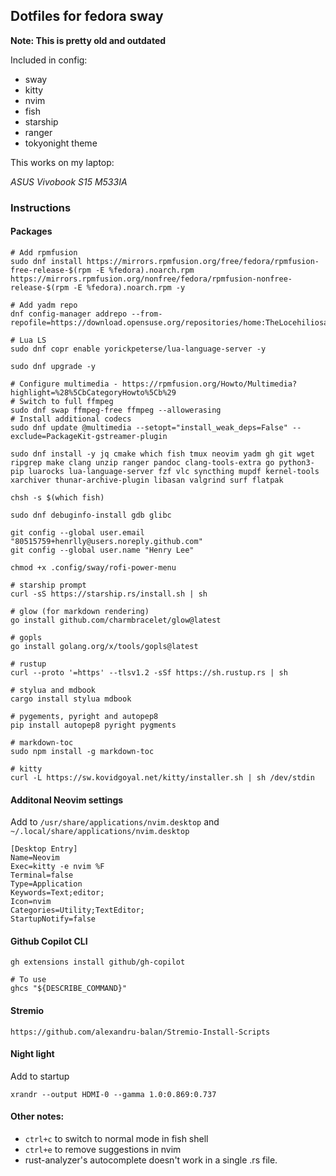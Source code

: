 ## Dotfiles for fedora sway

**Note: This is pretty old and outdated**

Included in config:
 - sway
 - kitty
 - nvim
 - fish
 - starship
 - ranger
 - tokyonight theme

This works on my laptop:

*ASUS Vivobook S15 M533IA*

### Instructions

#### Packages
```
# Add rpmfusion
sudo dnf install https://mirrors.rpmfusion.org/free/fedora/rpmfusion-free-release-$(rpm -E %fedora).noarch.rpm https://mirrors.rpmfusion.org/nonfree/fedora/rpmfusion-nonfree-release-$(rpm -E %fedora).noarch.rpm -y

# Add yadm repo
dnf config-manager addrepo --from-repofile=https://download.opensuse.org/repositories/home:TheLocehiliosan:yadm/Fedora_40/home:TheLocehiliosan:yadm.repo

# Lua LS
sudo dnf copr enable yorickpeterse/lua-language-server -y

sudo dnf upgrade -y

# Configure multimedia - https://rpmfusion.org/Howto/Multimedia?highlight=%28%5CbCategoryHowto%5Cb%29
# Switch to full ffmpeg
sudo dnf swap ffmpeg-free ffmpeg --allowerasing
# Install additional codecs
sudo dnf update @multimedia --setopt="install_weak_deps=False" --exclude=PackageKit-gstreamer-plugin

sudo dnf install -y jq cmake which fish tmux neovim yadm gh git wget ripgrep make clang unzip ranger pandoc clang-tools-extra go python3-pip luarocks lua-language-server fzf vlc syncthing mupdf kernel-tools xarchiver thunar-archive-plugin libasan valgrind surf flatpak

chsh -s $(which fish)

sudo dnf debuginfo-install gdb glibc

git config --global user.email "80515759+henrlly@users.noreply.github.com"
git config --global user.name "Henry Lee"

chmod +x .config/sway/rofi-power-menu

# starship prompt
curl -sS https://starship.rs/install.sh | sh

# glow (for markdown rendering)
go install github.com/charmbracelet/glow@latest

# gopls
go install golang.org/x/tools/gopls@latest

# rustup
curl --proto '=https' --tlsv1.2 -sSf https://sh.rustup.rs | sh

# stylua and mdbook
cargo install stylua mdbook

# pygements, pyright and autopep8
pip install autopep8 pyright pygments

# markdown-toc
sudo npm install -g markdown-toc

# kitty
curl -L https://sw.kovidgoyal.net/kitty/installer.sh | sh /dev/stdin
```

#### Additonal Neovim settings
Add to `/usr/share/applications/nvim.desktop` and `~/.local/share/applications/nvim.desktop`
```
[Desktop Entry]
Name=Neovim
Exec=kitty -e nvim %F
Terminal=false
Type=Application
Keywords=Text;editor;
Icon=nvim
Categories=Utility;TextEditor;
StartupNotify=false
```

#### Github Copilot CLI
```
gh extensions install github/gh-copilot

# To use
ghcs "${DESCRIBE_COMMAND}"
```

#### Stremio
```
https://github.com/alexandru-balan/Stremio-Install-Scripts
```

#### Night light
Add to startup
```
xrandr --output HDMI-0 --gamma 1.0:0.869:0.737
```

#### Other notes:

 - `ctrl+c` to switch to normal mode in fish shell
 - `ctrl+e` to remove suggestions in nvim
 - rust-analyzer's autocomplete doesn't work in a single .rs file.

